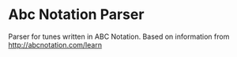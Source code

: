 # Abc Notation Parser
Parser for tunes written in ABC Notation. Based on information from http://abcnotation.com/learn